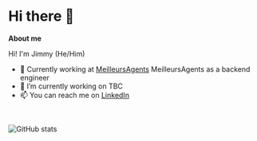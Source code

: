 # Hi there 👋

__About me__

Hi! I'm Jimmy (He/Him)

- 💼 Currently working at [MeilleursAgents](https://https://www.meilleursagents.com/) MeilleursAgents as a backend engineer
- 👷 I’m currently working on TBC
- 📫 You can reach me on [LinkedIn](https://www.linkedin.com/in/chujimmy1/)

<br/>

![GitHub stats](https://github-readme-stats.vercel.app/api?username=chujimmy&show_icons=true&theme=vue&include_all_commits=true&count_private=true)
